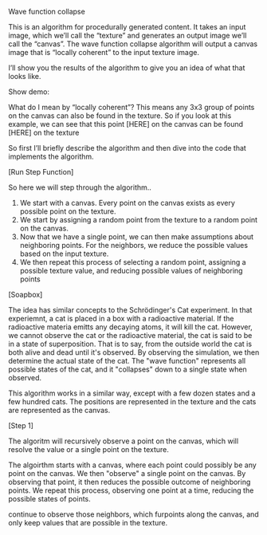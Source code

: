 Wave function collapse

This is an algorithm for procedurally generated content. It takes an input image, which we’ll call the “texture” and generates an output image we’ll call the “canvas”.  The wave function collapse algorithm will output a canvas image that is “locally coherent” to the input texture image. 

I’ll show you the results of the algorithm to give you an idea of what that looks like. 

Show demo:

What do I mean by “locally coherent”?
This means any 3x3 group of points on the canvas can also be found in the texture. 
So if you look at this example, we can see that this point [HERE] on the canvas can be found [HERE] on the texture


So first I’ll briefly describe the algorithm and then dive into the code that implements the algorithm. 

[Run Step Function]

So here we will step through the algorithm..

1) We start with a canvas.  Every point on the canvas exists as every possible point on the texture.  
2) We start by assigning a random point from the texture to a random point on the canvas.
3) Now that we have a single point, we can then make assumptions about neighboring points.  For the neighbors, we reduce the possible values based on the input texture.
4) We then repeat this process of selecting a random point, assigning a possible texture value, and reducing possible values of neighboring points



[Soapbox]

The idea has similar concepts to the Schrödinger's Cat experiment.  In that experiemnt, a cat is placed in a box with a radioactive material.  If the radioactive materia emitts any decaying atoms, it will kill the cat.  However, we cannot observe the cat or the radioactive material, the cat is said to be in a state of superposition.  That is to say, from the outside world the cat is both alive and dead until it's observed.  By observing the simulation, we then determine the actual state of the cat.  The "wave function" represents all possible states of the cat, and it "collapses" down to a single state when observed.

This algorithm works in a similar way, except with a few dozen states and a few hundred cats.  The positions are represented in the texture and the cats are represented as the canvas.


[Step 1]

The algoritm will recursively observe a point on the canvas, which will resolve the value or a single point on the texture.



The algoirthm starts with a canvas, where each point could possibly be any point on the canvas.  We then "observe" a single point on the canvas.  By observing that point, it then reduces the possible outcome of neighboring points.  We repeat this process, observing one point at a time, reducing the possible states of points.  

continue to observe those neighbors, which furpoints along the canvas, and only keep values that are possible in the texture.